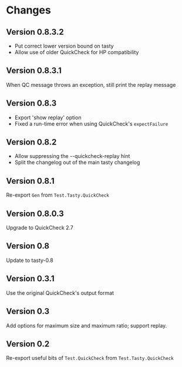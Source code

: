 Changes
=======

Version 0.8.3.2
---------------

* Put correct lower version bound on tasty
* Allow use of older QuickCheck for HP compatibility

Version 0.8.3.1
---------------

When QC message throws an exception, still print the replay message

Version 0.8.3
-------------

* Export 'show replay' option
* Fixed a run-time error when using QuickCheck's `expectFailure`

Version 0.8.2
-------------

* Allow suppressing the --quickcheck-replay hint
* Split the changelog out of the main tasty changelog

Version 0.8.1
-------------

Re-export `Gen` from `Test.Tasty.QuickCheck`

Version 0.8.0.3
---------------

Upgrade to QuickCheck 2.7

Version 0.8
-----------

Update to tasty-0.8

Version 0.3.1
-------------

Use the original QuickCheck's output format

Version 0.3
-----------

Add options for maximum size and maximum ratio; support replay.

Version 0.2
-----------

Re-export useful bits of `Test.QuickCheck` from `Test.Tasty.QuickCheck`
